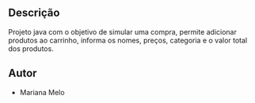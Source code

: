 ## Descrição
Projeto java com o objetivo de simular uma compra, permite adicionar produtos ao carrinho, informa os nomes, preços, categoria e o valor total dos produtos.

## Autor

 - Mariana Melo
 
